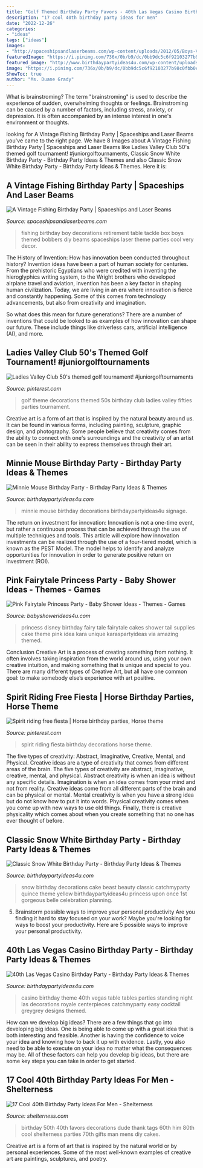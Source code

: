 ```yaml
---
title: "Golf Themed Birthday Party Favors - 40th Las Vegas Casino Birthday Party"
description: "17 cool 40th birthday party ideas for men"
date: "2022-12-26"
categories:
- "ideas"
tags: ["ideas"]
images:
- "http://spaceshipsandlaserbeams.com/wp-content/uploads/2012/05/Boys-Vintage-Fishing-Birthday-Party-Tackle-Box-Decorations.jpg"
featuredImage: "https://i.pinimg.com/736x/0b/b9/dc/0bb9dc5c6f92103277b98c0fbb0cfe55.jpg"
featured_image: "http://www.birthdaypartyideas4u.com/wp-content/uploads/2015/07/Minnie-Mouse-Birthday-Party-signage-and-decorations-550x824.jpg"
image: "https://i.pinimg.com/736x/0b/b9/dc/0bb9dc5c6f92103277b98c0fbb0cfe55.jpg"
ShowToc: true
author: "Ms. Duane Grady"
---
```



What is brainstroming?
The term "brainstroming" is used to describe the experience of sudden, overwhelming thoughts or feelings. Brainstroming can be caused by a number of factors, including stress, anxiety, or depression. It is often accompanied by an intense interest in one's environment or thoughts.

	

		
looking for A Vintage Fishing Birthday Party | Spaceships and Laser Beams you've came to the right page. We have 8 Images about A Vintage Fishing Birthday Party | Spaceships and Laser Beams like Ladies Valley Club 50&#039;s themed golf tournament! #juniorgolftournaments, Classic Snow White Birthday Party - Birthday Party Ideas &amp; Themes and also Classic Snow White Birthday Party - Birthday Party Ideas &amp; Themes. Here it is:
		
    
## A Vintage Fishing Birthday Party | Spaceships And Laser Beams

<img loading=lazy src="http://spaceshipsandlaserbeams.com/wp-content/uploads/2012/05/Boys-Vintage-Fishing-Birthday-Party-Tackle-Box-Decorations.jpg" onerror="this.onerror=null;this.src='https://tse1.mm.bing.net/th?id=OIP.ULDv4aiAAn15kQ2Io6fDVAHaLH&amp;pid=15.1';" alt="A Vintage Fishing Birthday Party | Spaceships and Laser Beams">

_Source: spaceshipsandlaserbeams.com_

>fishing birthday boy decorations retirement table tackle box boys themed bobbers diy beams spaceships laser theme parties cool very decor. 

	

The History of Invention: How has innovation been conducted throughout history?
Invention ideas have been a part of human society for centuries. From the prehistoric Egyptians who were credited with inventing the hieroglyphics writing system, to the Wright brothers who developed airplane travel and aviation, invention has been a key factor in shaping human civilization. 
Today, we are living in an era where innovation is fierce and constantly happening. Some of this comes from technology advancements, but also from creativity and imagination. 

So what does this mean for future generations? There are a number of inventions that could be looked to as examples of how innovation can shape our future. These include things like driverless cars, artificial intelligence (AI), and more.

    
## Ladies Valley Club 50&#039;s Themed Golf Tournament! #juniorgolftournaments

<img loading=lazy src="https://i.pinimg.com/736x/0b/b9/dc/0bb9dc5c6f92103277b98c0fbb0cfe55.jpg" onerror="this.onerror=null;this.src='https://tse2.mm.bing.net/th?id=OIP.zMPiU5dveU9aLYUSDTT4qwHaJ3&amp;pid=15.1';" alt="Ladies Valley Club 50&#039;s themed golf tournament! #juniorgolftournaments">

_Source: pinterest.com_

>golf theme decorations themed 50s birthday club ladies valley fifties parties tournament. 

	

Creative art is a form of art that is inspired by the natural beauty around us. It can be found in various forms, including painting, sculpture, graphic design, and photography. Some people believe that creativity comes from the ability to connect with one's surroundings and the creativity of an artist can be seen in their ability to express themselves through their art.

    
## Minnie Mouse Birthday Party - Birthday Party Ideas &amp; Themes

<img loading=lazy src="http://www.birthdaypartyideas4u.com/wp-content/uploads/2015/07/Minnie-Mouse-Birthday-Party-signage-and-decorations-550x824.jpg" onerror="this.onerror=null;this.src='https://tse4.mm.bing.net/th?id=OIP.WiTS0jzZ9e5f_-naRBuiTAHaLG&amp;pid=15.1';" alt="Minnie Mouse Birthday Party - Birthday Party Ideas &amp; Themes">

_Source: birthdaypartyideas4u.com_

>minnie mouse birthday decorations birthdaypartyideas4u signage. 

	

The return on investment for innovation:
Innovation is not a one-time event, but rather a continuous process that can be achieved through the use of multiple techniques and tools. This article will explore how innovation investments can be realized through the use of a four-tiered model, which is known as the PEST Model. The model helps to identify and analyze opportunities for innovation in order to generate positive return on investment (ROI).

    
## Pink Fairytale Princess Party - Baby Shower Ideas - Themes - Games

<img loading=lazy src="http://www.babyshowerideas4u.com/wp-content/uploads/2014/01/princess-71.jpg" onerror="this.onerror=null;this.src='https://tse4.mm.bing.net/th?id=OIP.hDgV64mRUwX_NlalwpUVEQHaLH&amp;pid=15.1';" alt="Pink Fairytale Princess Party - Baby Shower Ideas - Themes - Games">

_Source: babyshowerideas4u.com_

>princess disney birthday fairy tale fairytale cakes shower tail supplies cake theme pink idea kara unique karaspartyideas via amazing themed. 

	

Conclusion
Creative Art is a process of creating something from nothing. It often involves taking inspiration from the world around us, using your own creative intuition, and making something that is unique and special to you. There are many different types of Creative Art, but all have one common goal: to make somebody else’s experience with art positive.

    
## Spirit Riding Free Fiesta | Horse Birthday Parties, Horse Theme

<img loading=lazy src="https://i.pinimg.com/736x/2c/73/d4/2c73d4b04cdaded74d63f178e7ac71db.jpg" onerror="this.onerror=null;this.src='https://tse1.mm.bing.net/th?id=OIP.vJgBqrsKreMLWqult5QMtQHaGR&amp;pid=15.1';" alt="Spirit riding free fiesta | Horse birthday parties, Horse theme">

_Source: pinterest.com_

>spirit riding fiesta birthday decorations horse theme. 

	

The five types of creativity: Abstract, Imaginative, Creative, Mental, and Physical.
Creative ideas are a type of creativity that comes from different areas of the brain. The five types of creativity are abstract, imaginative, creative, mental, and physical. Abstract creativity is when an idea is without any specific details. Imagination is when an idea comes from your mind and not from reality. Creative ideas come from all different parts of the brain and can be physical or mental. Mental creativity is when you have a strong idea but do not know how to put it into words. Physical creativity comes when you come up with new ways to use old things. Finally, there is creative physicality which comes about when you create something that no one has ever thought of before.

    
## Classic Snow White Birthday Party - Birthday Party Ideas &amp; Themes

<img loading=lazy src="http://www.birthdaypartyideas4u.com/wp-content/uploads/2016/05/Classic-Snow-White-Birthday-Party-Cake-600x800.jpg" onerror="this.onerror=null;this.src='https://tse2.mm.bing.net/th?id=OIP.sqncRmlFLjJuAp_tFBVT_AHaJ4&amp;pid=15.1';" alt="Classic Snow White Birthday Party - Birthday Party Ideas &amp; Themes">

_Source: birthdaypartyideas4u.com_

>snow birthday decorations cake beast beauty classic catchmyparty quince theme yellow birthdaypartyideas4u princess upon once 1st gorgeous belle celebration planning. 

	

5. Brainstorm possible ways to improve your personal productivity
Are you finding it hard to stay focused on your work? Maybe you're looking for ways to boost your productivity. Here are 5 possible ways to improve your personal productivity.

    
## 40th Las Vegas Casino Birthday Party - Birthday Party Ideas &amp; Themes

<img loading=lazy src="http://i0.wp.com/www.birthdaypartyideas4u.com/wp-content/uploads/2015/02/table1-412x550.jpg?resize=550%2C733" onerror="this.onerror=null;this.src='https://tse1.mm.bing.net/th?id=OIP.71gZkQSvh6fiYE72DgKutwHaJ3&amp;pid=15.1';" alt="40th Las Vegas Casino Birthday Party - Birthday Party Ideas &amp; Themes">

_Source: birthdaypartyideas4u.com_

>casino birthday theme 40th vegas table tables parties standing night las decorations royale centerpieces catchmyparty easy cocktail greygrey designs themed. 

	

How can we develop big ideas?
There are a few things that go into developing big ideas. One is being able to come up with a great idea that is both interesting and feasible. Another is having the confidence to voice your idea and knowing how to back it up with evidence. Lastly, you also need to be able to execute on your idea no matter what the consequences may be. All of these factors can help you develop big ideas, but there are some key steps you can take in order to get started.

    
## 17 Cool 40th Birthday Party Ideas For Men - Shelterness

<img loading=lazy src="http://i.shelterness.com/2017/02/07-vintage-dude-thank-tags-for-party-favors.jpg" onerror="this.onerror=null;this.src='https://tse3.mm.bing.net/th?id=OIP.Ne2XOytjrLigGekK1BxSpwHaJ4&amp;pid=15.1';" alt="17 Cool 40th Birthday Party Ideas For Men - Shelterness">

_Source: shelterness.com_

>birthday 50th 40th favors decorations dude thank tags 60th him 80th cool shelterness parties 70th gifts man mens diy cakes. 

	

Creative art is a form of art that is inspired by the natural world or by personal experiences. Some of the most well-known examples of creative art are paintings, sculptures, and poetry.

